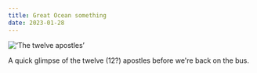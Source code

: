 ```yaml
---
title: Great Ocean something
date: 2023-01-28
---
```


![‘The twelve apostles’](/2301_quick_twelve_apostles.jpg)

A quick glimpse of the twelve (12?) apostles before we're back on the bus.








